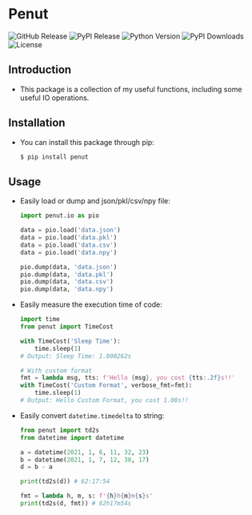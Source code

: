 # Penut

![GitHub Release](https://img.shields.io/github/v/release/penut85420/penut?style=for-the-badge)
![PyPI Release](https://img.shields.io/pypi/v/penut?style=for-the-badge)
![Python Version](https://img.shields.io/pypi/pyversions/penut?style=for-the-badge)
![PyPI Downloads](https://img.shields.io/pypi/dm/penut?style=for-the-badge)
![License](https://img.shields.io/pypi/l/penut?style=for-the-badge)

## Introduction
+ This package is a collection of my useful functions, including some useful IO operations.

## Installation
+ You can install this package through pip:
  ```bash
  $ pip install penut
  ```

## Usage
+ Easily load or dump and json/pkl/csv/npy file:
  ```python
  import penut.io as pio

  data = pio.load('data.json')
  data = pio.load('data.pkl')
  data = pio.load('data.csv')
  data = pio.load('data.npy')

  pio.dump(data, 'data.json')
  pio.dump(data, 'data.pkl')
  pio.dump(data, 'data.csv')
  pio.dump(data, 'data.npy')
  ```
+ Easily measure the execution time of code:
  ```python
  import time
  from penut import TimeCost

  with TimeCost('Sleep Time'):
      time.sleep(1)
  # Output: Sleep Time: 1.000262s

  # With custom format
  fmt = lambda msg, tts: f'Hello {msg}, you cost {tts:.2f}s!!'
  with TimeCost('Custom Format', verbose_fmt=fmt):
      time.sleep(1)
  # Output: Hello Custom Format, you cost 1.00s!!
  ```
+ Easily convert `datetime.timedelta` to string:
  ```python
  from penut import td2s
  from datetime import datetime

  a = datetime(2021, 1, 6, 11, 32, 23)
  b = datetime(2021, 1, 7, 12, 38, 17)
  d = b - a

  print(td2s(d)) # 62:17:54

  fmt = lambda h, m, s: f'{h}h{m}m{s}s'
  print(td2s(d, fmt)) # 62h17m54s
  ```